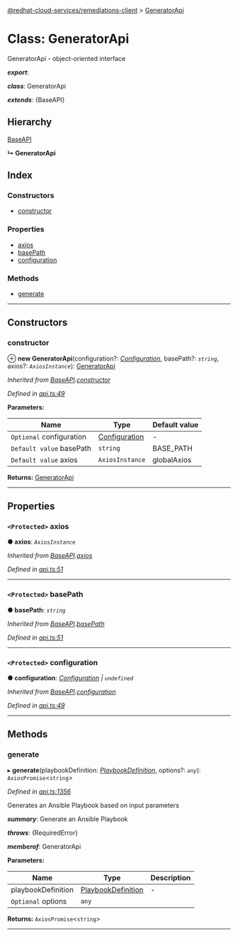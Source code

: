 [@redhat-cloud-services/remediations-client](../README.md) > [GeneratorApi](../classes/generatorapi.md)

# Class: GeneratorApi

GeneratorApi - object-oriented interface

*__export__*: 

*__class__*: GeneratorApi

*__extends__*: {BaseAPI}

## Hierarchy

 [BaseAPI](baseapi.md)

**↳ GeneratorApi**

## Index

### Constructors

* [constructor](generatorapi.md#constructor)

### Properties

* [axios](generatorapi.md#axios)
* [basePath](generatorapi.md#basepath)
* [configuration](generatorapi.md#configuration)

### Methods

* [generate](generatorapi.md#generate)

---

## Constructors

<a id="constructor"></a>

###  constructor

⊕ **new GeneratorApi**(configuration?: *[Configuration](configuration.md)*, basePath?: *`string`*, axios?: *`AxiosInstance`*): [GeneratorApi](generatorapi.md)

*Inherited from [BaseAPI](baseapi.md).[constructor](baseapi.md#constructor)*

*Defined in [api.ts:49](https://github.com/RedHatInsights/javascript-clients/blob/master/packages/remediations/api.ts#L49)*

**Parameters:**

| Name | Type | Default value |
| ------ | ------ | ------ |
| `Optional` configuration | [Configuration](configuration.md) | - |
| `Default value` basePath | `string` |  BASE_PATH |
| `Default value` axios | `AxiosInstance` |  globalAxios |

**Returns:** [GeneratorApi](generatorapi.md)

___

## Properties

<a id="axios"></a>

### `<Protected>` axios

**● axios**: *`AxiosInstance`*

*Inherited from [BaseAPI](baseapi.md).[axios](baseapi.md#axios)*

*Defined in [api.ts:51](https://github.com/RedHatInsights/javascript-clients/blob/master/packages/remediations/api.ts#L51)*

___
<a id="basepath"></a>

### `<Protected>` basePath

**● basePath**: *`string`*

*Inherited from [BaseAPI](baseapi.md).[basePath](baseapi.md#basepath)*

*Defined in [api.ts:51](https://github.com/RedHatInsights/javascript-clients/blob/master/packages/remediations/api.ts#L51)*

___
<a id="configuration"></a>

### `<Protected>` configuration

**● configuration**: *[Configuration](configuration.md) \| `undefined`*

*Inherited from [BaseAPI](baseapi.md).[configuration](baseapi.md#configuration)*

*Defined in [api.ts:49](https://github.com/RedHatInsights/javascript-clients/blob/master/packages/remediations/api.ts#L49)*

___

## Methods

<a id="generate"></a>

###  generate

▸ **generate**(playbookDefinition: *[PlaybookDefinition](../interfaces/playbookdefinition.md)*, options?: *`any`*): `AxiosPromise`<`string`>

*Defined in [api.ts:1356](https://github.com/RedHatInsights/javascript-clients/blob/master/packages/remediations/api.ts#L1356)*

Generates an Ansible Playbook based on input parameters

*__summary__*: Generate an Ansible Playbook

*__throws__*: {RequiredError}

*__memberof__*: GeneratorApi

**Parameters:**

| Name | Type | Description |
| ------ | ------ | ------ |
| playbookDefinition | [PlaybookDefinition](../interfaces/playbookdefinition.md) |  \- |
| `Optional` options | `any` |

**Returns:** `AxiosPromise`<`string`>

___

